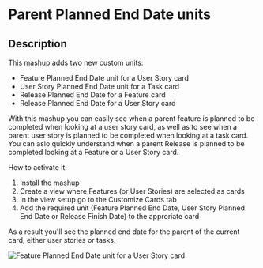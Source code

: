 # Parent Planned End Date units 

## Description

This mashup adds two new custom units:

* Feature Planned End Date unit for a User Story card
* User Story Planned End Date unit for a Task card
* Release Planned End Date for a Feature card
* Release Planned End Date for a User Story card

With this mashup you can easily see when a parent feature is planned to be completed when looking at a user story card, as well as to see when a parent user story is planned to be completed when looking at a task card. You can aslo quickly understand when a parent Release is planned to be completed looking at a Feature or a User Story card.

How to activate it:

1. Install the mashup
2. Create a view where Features (or User Stories) are selected as cards
3. In the view setup go to the Customize Cards tab 
4. Add the required unit (Feature Planned End Date, User Story Planned End Date or Release Finish Date) to the approriate card

As a result you'll see the planned end date for the parent of the current card, either user stories or tasks.

![Feature Planned End Date unit for a User Story card](https://github.com/TargetProcess/TP3MashupLibrary/raw/master/Parent%20Entity%20Planned%20End%20Date%20unit/screen.jpg)

